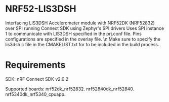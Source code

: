 # NRF52-LIS3DSH
Interfacing LIS3DSH Accelerometer module with NRF52DK (NRF52832) over SPI running Connect SDK using Zephyr's SPI drivers
Uses SPI instance 1 to communicate with LIS3DSH specified in the prj.conf file. 
Pins configurations are specified in the overlay file. \n
Make sure to specify the lis3dsh.c file in the CMAKELIST.txt for to be included in the build process.



# Requirements
SDK:
nRF Connect SDK v2.0.2

Supported boards:
nrf52dk_nrf52832.
nrf52840dk_nrf52840.
nrf5340dk_nrf5340_cpuapp.
